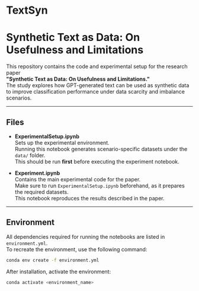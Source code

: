 # TextSyn

# Synthetic Text as Data: On Usefulness and Limitations

This repository contains the code and experimental setup for the research paper  
**"Synthetic Text as Data: On Usefulness and Limitations."**  
The study explores how GPT-generated text can be used as synthetic data to improve classification performance under data scarcity and imbalance scenarios.

---

## Files

- **ExperimentalSetup.ipynb**  
  Sets up the experimental environment.  
  Running this notebook generates scenario-specific datasets under the `data/` folder.  
  This should be run **first** before executing the experiment notebook.

- **Experiment.ipynb**  
  Contains the main experimental code for the paper.  
  Make sure to run `ExperimentalSetup.ipynb` beforehand, as it prepares the required datasets.  
  This notebook reproduces the results described in the paper.

---

## Environment

All dependencies required for running the notebooks are listed in `environment.yml`.  
To recreate the environment, use the following command:

```bash
conda env create -f environment.yml
```

After installation, activate the environment:

```bash
conda activate <environment_name>
```